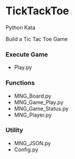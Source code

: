 TickTackToe
===========
Python Kata

Build a Tic Tac Toe Game

### Execute Game
* Play.py

### Functions
* MNG_Board.py
* MNG_Game_Play.py
* MNG_Game_Status.py
* MNG_Player.py

### Utility
* MNG_JSON.py
* Config.py
